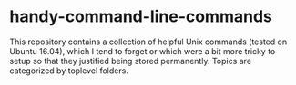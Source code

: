 # handy-command-line-commands

This repository contains a collection of helpful Unix commands (tested on Ubuntu 16.04), which I tend to forget or which were a bit more tricky to setup so that they justified being stored permanently. Topics are categorized by toplevel folders.
